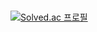 ### 
<div align="center>
<img src="https://img.shields.io/badge/Spring-6DB33F?style=flat&logo=Spring&logoColor=white"/>
</div>


[![Solved.ac
프로필](http://mazassumnida.wtf/api/mini/generate_badge?boj=jiyun_98)](https://solved.ac/jiyun_98)


<!--
**jiyunlog/jiyunlog** is a ✨ _special_ ✨ repository because its `README.md` (this file) appears on your GitHub profile.

Here are some ideas to get you started:

- 🔭 I’m currently working on ...
- 🌱 I’m currently learning ...
- 👯 I’m looking to collaborate on ...
- 🤔 I’m looking for help with ...
- 💬 Ask me about ...
- 📫 How to reach me: ...
- 😄 Pronouns: ...
- ⚡ Fun fact: ...
-->
